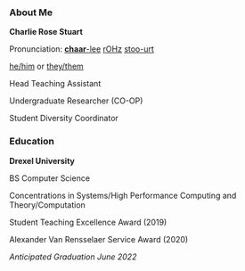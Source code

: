 <h3 class="pr">About Me</h3>

**Charlie Rose Stuart**

Pronunciation:
[**chaar**-lee](https://dictionary.cambridge.org/us/media/english/us_pron/u/usc/uscld/uscld03012.mp3)
[rOHz](https://dictionary.cambridge.org/us/media/english/us_pron/r/ros/rose_/rose.mp3)
[stoo-urt](https://www.youtube.com/watch?v=TiZLArcwcGA)

[he/him](http://pronoun.is/he)
or
[they/them](http://pronoun.is/they/.../themselves)

Head Teaching Assistant

Undergraduate Researcher (CO-OP)

Student Diversity Coordinator

<h3 class="po">Education</h3>

**Drexel University**

BS Computer Science

Concentrations in Systems/High Performance Computing and Theory/Computation

Student Teaching Excellence Award (2019)

Alexander Van Rensselaer Service Award (2020)

_Anticipated Graduation June 2022_
